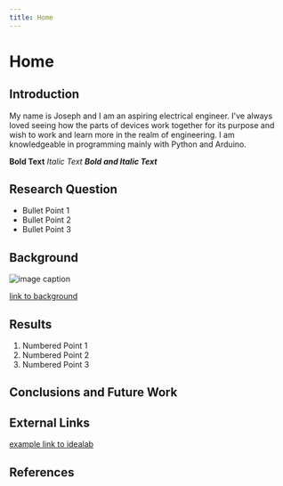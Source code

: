 ```yaml
---
title: Home
---
```


# Home

## Introduction
My name is Joseph and I am an aspiring  electrical engineer. I've always loved seeing how the parts of devices work together for its purpose and wish to work and learn more in the realm of engineering. I am knowledgeable in programming mainly with Python and Arduino.

**Bold Text**
_Italic Text_
**_Bold and Italic Text_**

## Research Question

* Bullet Point 1
* Bullet Point 2
* Bullet Point 3

## Background

![image caption](https://idealab.asu.edu/assets/images/research/jumper1.png)

[link to background](/background)

## Results

1. Numbered Point 1
1. Numbered Point 2
1. Numbered Point 3

## Conclusions and Future Work

## External Links

[example link to idealab](https://idealab.asu.edu)


## References

